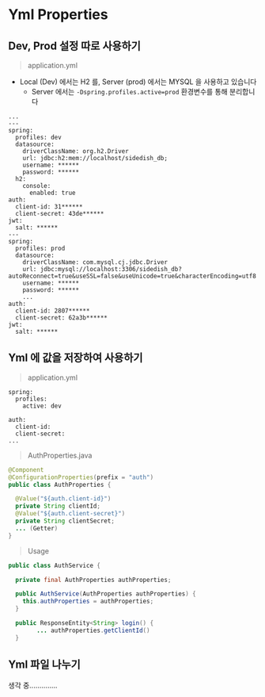 # Yml Properties

## Dev, Prod 설정 따로 사용하기

> application.yml

- Local (Dev) 에서는 H2 를, Server (prod) 에서는 MYSQL 을 사용하고 있습니다  
  - Server 에서는 `-Dspring.profiles.active=prod` 환경변수를 통해 분리합니다

```properties
...
---
spring:
  profiles: dev
  datasource:
    driverClassName: org.h2.Driver
    url: jdbc:h2:mem://localhost/sidedish_db;
    username: ******
    password: ******
  h2:
    console:
      enabled: true
auth:
  client-id: 31******
  client-secret: 43de******
jwt:
  salt: ******
---
spring:
  profiles: prod
  datasource:
    driverClassName: com.mysql.cj.jdbc.Driver
    url: jdbc:mysql://localhost:3306/sidedish_db?autoReconnect=true&useSSL=false&useUnicode=true&characterEncoding=utf8
    username: ******
    password: ******
    ...
auth:
  client-id: 2807******
  client-secret: 62a3b******
jwt:
  salt: ******
```

## Yml 에 값을 저장하여 사용하기

> application.yml

```properties
spring:
  profiles:
    active: dev

auth:
  client-id:
  client-secret:
...
```

> AuthProperties.java

```java
@Component
@ConfigurationProperties(prefix = "auth")
public class AuthProperties {

  @Value("${auth.client-id}")
  private String clientId;
  @Value("${auth.client-secret}")
  private String clientSecret;
  ... (Getter)
}
```

> Usage

```java
public class AuthService {

  private final AuthProperties authProperties;

  public AuthService(AuthProperties authProperties) {
    this.authProperties = authProperties;
  }

  public ResponseEntity<String> login() {
        ... authProperties.getClientId()
  }
```

## Yml 파일 나누기

생각 중..............

